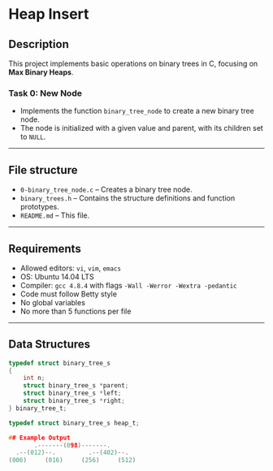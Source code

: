 # Heap Insert

## Description

This project implements basic operations on binary trees in C, focusing on **Max Binary Heaps**.

### Task 0: New Node

- Implements the function `binary_tree_node` to create a new binary tree node.
- The node is initialized with a given value and parent, with its children set to `NULL`.

---

## File structure

- `0-binary_tree_node.c` – Creates a binary tree node.
- `binary_trees.h` – Contains the structure definitions and function prototypes.
- `README.md` – This file.

---

## Requirements

- Allowed editors: `vi`, `vim`, `emacs`
- OS: Ubuntu 14.04 LTS
- Compiler: `gcc 4.8.4` with flags `-Wall -Werror -Wextra -pedantic`
- Code must follow Betty style
- No global variables
- No more than 5 functions per file

---

## Data Structures

```c
typedef struct binary_tree_s
{
    int n;
    struct binary_tree_s *parent;
    struct binary_tree_s *left;
    struct binary_tree_s *right;
} binary_tree_t;

typedef struct binary_tree_s heap_t;

## Example Output
       .-------(098)-------.
  .--(012)--.         .--(402)--.
(006)     (016)     (256)     (512)
